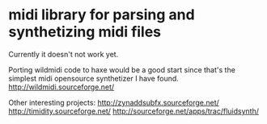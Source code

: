 midi library for parsing and synthetizing midi files
====================================================

Currently it doesn't not work yet.

Porting wildmidi code to haxe would be a good start since that's the simplest midi opensource synthetizer I have found.
http://wildmidi.sourceforge.net/

Other interesting projects:
http://zynaddsubfx.sourceforge.net/
http://timidity.sourceforge.net/
http://sourceforge.net/apps/trac/fluidsynth/